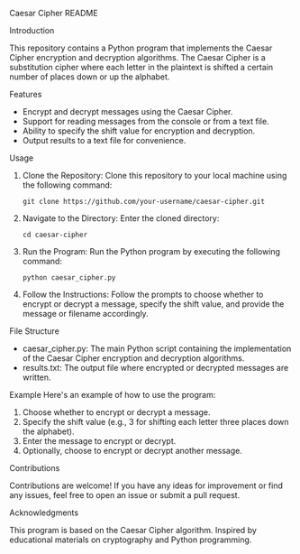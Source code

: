 Caesar Cipher README

Introduction

This repository contains a Python program that implements the Caesar Cipher encryption and decryption algorithms. 
The Caesar Cipher is a substitution cipher where each letter in the plaintext is shifted a certain number of places down or up the alphabet.

Features
 - Encrypt and decrypt messages using the Caesar Cipher.
 - Support for reading messages from the console or from a text file.
 - Ability to specify the shift value for encryption and decryption.
 - Output results to a text file for convenience.
   
Usage
 1. Clone the Repository: Clone this repository to your local machine using the following command:
    
    ```
    git clone https://github.com/your-username/caesar-cipher.git
    ```
 3. Navigate to the Directory: Enter the cloned directory:
    
    ```
    cd caesar-cipher
    ```
 5. Run the Program: Run the Python program by executing the following command:
    
    ```
    python caesar_cipher.py
    ```
 7. Follow the Instructions: Follow the prompts to choose whether to encrypt or decrypt a message, specify the shift value, and provide the message or filename accordingly.

    
File Structure
 - caesar_cipher.py: The main Python script containing the implementation of the Caesar Cipher encryption and decryption algorithms.
 - results.txt: The output file where encrypted or decrypted messages are written.

   
Example
Here's an example of how to use the program:

 1. Choose whether to encrypt or decrypt a message.
 2. Specify the shift value (e.g., 3 for shifting each letter three places down the alphabet).
 3. Enter the message to encrypt or decrypt.
 4. Optionally, choose to encrypt or decrypt another message.

Contributions

Contributions are welcome! If you have any ideas for improvement or find any issues, feel free to open an issue or submit a pull request.

Acknowledgments

This program is based on the Caesar Cipher algorithm.
Inspired by educational materials on cryptography and Python programming.
